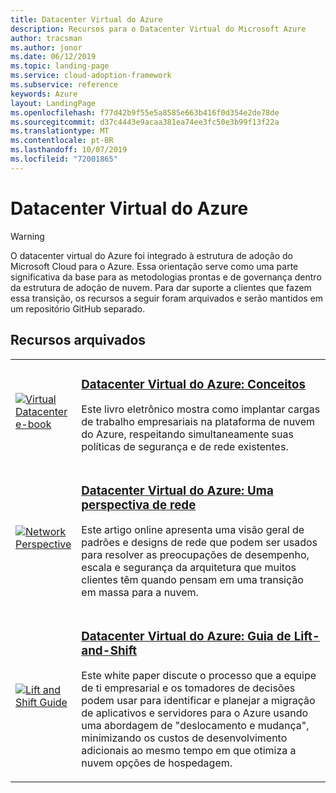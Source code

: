 ```yaml
---
title: Datacenter Virtual do Azure
description: Recursos para o Datacenter Virtual do Microsoft Azure
author: tracsman
ms.author: jonor
ms.date: 06/12/2019
ms.topic: landing-page
ms.service: cloud-adoption-framework
ms.subservice: reference
keywords: Azure
layout: LandingPage
ms.openlocfilehash: f77d42b9f55e5a8585e663b416f0d354e2de78de
ms.sourcegitcommit: d37c4443e9acaa381ea74ee3fc50e3b99f13f22a
ms.translationtype: MT
ms.contentlocale: pt-BR
ms.lasthandoff: 10/07/2019
ms.locfileid: "72001865"
---
```

# <a name="azure-virtual-datacenter"></a>Datacenter Virtual do Azure

> [!WARNING]
> O datacenter virtual do Azure foi integrado à estrutura de adoção do Microsoft Cloud para o Azure. Essa orientação serve como uma parte significativa da base para as metodologias prontas e de governança dentro da estrutura de adoção de nuvem. Para dar suporte a clientes que fazem essa transição, os recursos a seguir foram arquivados e serão mantidos em um repositório GitHub separado.

## <a name="archived-resources"></a>Recursos arquivados

<!-- markdownlint-disable MD033 -->

<table>
<tr>
    <td style="width: 64px; vertical-align: middle;"><a href="https://raw.githubusercontent.com/microsoft/CloudAdoptionFramework/master/archive/vdc/Azure_Virtual_Datacenter.pdf"><img src="../_images/vdc/virtual-datacenter.svg" alt="Virtual Datacenter e-book" /></a></td>
    <td>
        <h3><a href="https://raw.githubusercontent.com/microsoft/CloudAdoptionFramework/master/archive/vdc/Azure_Virtual_Datacenter.pdf">Datacenter Virtual do Azure: Conceitos</a></h3>
        <p>Este livro eletrônico mostra como implantar cargas de trabalho empresariais na plataforma de nuvem do Azure, respeitando simultaneamente suas políticas de segurança e de rede existentes.</p>
    </td>
</tr>
<tr>
    <td style="width: 64px; vertical-align: middle;"><a href="./networking-vdc.md"><img src="../_images/vdc/vdc-network.png" alt="Network Perspective" /></a></td>
    <td>
        <h3><a href="./networking-vdc.md">Datacenter Virtual do Azure: Uma perspectiva de rede</a></h3>
        <p>Este artigo online apresenta uma visão geral de padrões e designs de rede que podem ser usados para resolver as preocupações de desempenho, escala e segurança da arquitetura que muitos clientes têm quando pensam em uma transição em massa para a nuvem.</p>
    </td>
</tr>
<tr>
    <td style="width: 64px; vertical-align: middle;"><a href="https://raw.githubusercontent.com/microsoft/CloudAdoptionFramework/master/archive/vdc/Azure_Virtual_Datacenter_Lift_and_Shift_Guide.pdf"><img src="../_images/vdc/vdc-lift-and-shift.png" alt="Lift and Shift Guide" /></a></td>
    <td>
        <h3><a href="https://raw.githubusercontent.com/microsoft/CloudAdoptionFramework/master/archive/vdc/Azure_Virtual_Datacenter_Lift_and_Shift_Guide.pdf">Datacenter Virtual do Azure: Guia de Lift-and-Shift </a></h3>
        <p>Este white paper discute o processo que a equipe de ti empresarial e os tomadores de decisões podem usar para identificar e planejar a migração de aplicativos e servidores para o Azure usando uma abordagem de "deslocamento e mudança", minimizando os custos de desenvolvimento adicionais ao mesmo tempo em que otimiza a nuvem opções de hospedagem.</p>
    </td>
</tr>
</table>

<!-- markdownlint-enable MD033 -->

